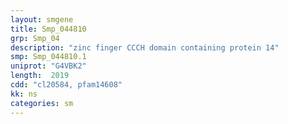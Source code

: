 ```yaml
---
layout: smgene
title: Smp_044810
grp: Smp_04
description: "zinc finger CCCH domain containing protein 14"
smp: Smp_044810.1
uniprot: "G4VBK2"
length:  2019
cdd: "cl20584, pfam14608"
kk: ns
categories: sm
---
```

